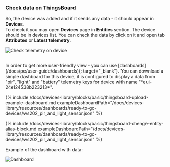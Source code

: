 ### Check data on ThingsBoard

So, the device was added and if it sends any data - it should appear in **Devices**.  
To check it you may open **Devices** page in **Entities** section. 
The device should be in devices list. You can check the data by click on it and open tab **Attributes** or **Latest telemetry**.

![Check telemetry on device](https://img.tbqa.cloud/devices-library/ready-to-go-devices/ws202-pir-and-light-sensor/check-telemetry-on-device.png)

<br>
In order to get more user-friendly view - you can use [dashboards](/docs/pe/user-guide/dashboards){: target="_blank"}.  
You can download a simple dashboard for this device, it is configured to display a data from "pir", "light" and "battery" telemetry keys for device with name "*eui-24e124538b223213*".  

{% include /docs/devices-library/blocks/basic/thingsboard-upload-example-dashboard.md exampleDashboardPath="/docs/devices-library/resources/dashboards/ready-to-go-devices/ws202_pir_and_light_sensor.json" %}  

{% include /docs/devices-library/blocks/basic/thingsboard-chenge-entity-alias-block.md exampleDashboardPath="/docs/devices-library/resources/dashboards/ready-to-go-devices/ws202_pir_and_light_sensor.json" %}

Example of the dashboard with data:

![Dashboard](https://img.tbqa.cloud/devices-library/ready-to-go-devices/ws202-pir-and-light-sensor/example-of-the-dashboard-pe.png)